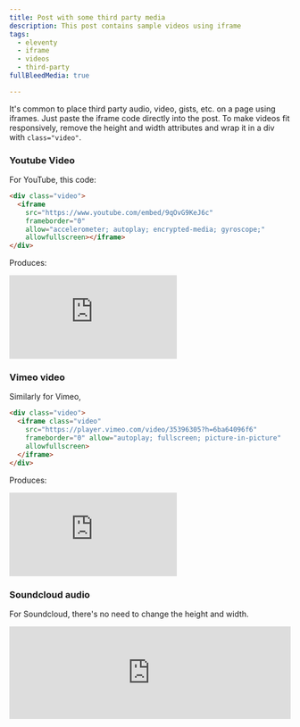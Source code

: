 ```yaml
---
title: Post with some third party media
description: This post contains sample videos using iframe
tags:
  - eleventy
  - iframe
  - videos
  - third-party
fullBleedMedia: true

---
```


It's common to place third party audio, video, gists, etc. on a page using iframes. Just paste the iframe code directly into the post. To make videos fit responsively, remove the height and width attributes and wrap it in a div with `class="video"`.

### Youtube Video

For YouTube, this code:

```html
<div class="video">
  <iframe
    src="https://www.youtube.com/embed/9qOvG9KeJ6c"
    frameborder="0"
    allow="accelerometer; autoplay; encrypted-media; gyroscope;"
    allowfullscreen></iframe>
</div>
```

Produces:

<div class="video">
  <iframe
    src="https://www.youtube.com/embed/9qOvG9KeJ6c"
    frameborder="0"
    allow="accelerometer; autoplay; encrypted-media; gyroscope;"
    allowfullscreen></iframe>
</div>

### Vimeo video

Similarly for Vimeo,

```html
<div class="video">
  <iframe class="video" 
    src="https://player.vimeo.com/video/35396305?h=6ba64096f6" 
    frameborder="0" allow="autoplay; fullscreen; picture-in-picture" 
    allowfullscreen>
  </iframe>
</div>
```

Produces:

<div class="video">
  <iframe class="video" 
    src="https://player.vimeo.com/video/35396305?h=6ba64096f6" 
    frameborder="0" allow="autoplay; fullscreen; picture-in-picture" 
    allowfullscreen>
  </iframe>
</div>




### Soundcloud audio

For Soundcloud, there's no need to change the height and width.

<div class="video">
<iframe width="100%" height="166" scrolling="no" frameborder="no" allow="autoplay" src="https://w.soundcloud.com/player/?url=https%3A//api.soundcloud.com/tracks/65462299&color=%23544d2d&auto_play=false&hide_related=false&show_comments=true&show_user=true&show_reposts=false&show_teaser=true"></iframe>
</div>



